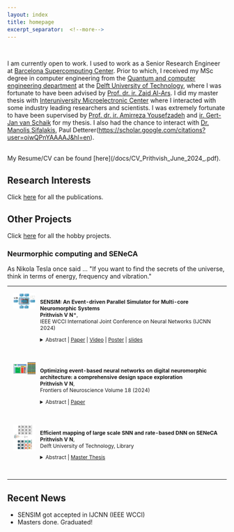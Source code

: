 ```yaml
---
layout: index
title: homepage
excerpt_separator:  <!--more-->
---
```


<style>

table {
  margin-bottom: 1rem;
  width: 100%;
  font-size: 85%;
  border: 0px solid $border-color;
  border-collapse: collapse;
}

td,
th {
  padding: 1rem .25rem;
  border: 0px solid $border-color;
}

th {
  text-align: left;
}

tbody tr:nth-child(odd) td,
tbody tr:nth-child(odd) th {
  background-color: transparent;
}

paper {
 color: #; 
 font-weight:bold;
}

</style>


<br>

<!--<img align="left" width=150px src="/images/dp.jpg"> -->

I am currently open to work. I used to work as a Senior Research Engineer at [Barcelona Supercomputing Center](https://www.bsc.es). Prior to which, I received my MSc degree in computer engineering from the [Quantum and computer engineering department](https://www.tudelft.nl/en/eemcs/the-faculty/departments/quantum-computer-engineering) at the [Delft University of Technology](https://www.tudelft.nl/en/), where I was fortunate to have been advised by [Prof. dr. ir. Zaid Al-Ars](https://www.tudelft.nl/en/eemcs/the-faculty/departments/quantum-computer-engineering/sections/computer-engineering/staff/zaid-al-ars). 
I did my master thesis with [Interuniversity Microelectronic Center](https://www.imec-int.com/en) where I interacted with some industry leading researchers and scientists. I was extremely fortunate to have been supervised by [Prof. dr. ir. Amirreza Yousefzadeh](https://people.utwente.nl/a.yousefzadeh) and [ir. Gert-Jan van Schaik](https://ieeexplore.ieee.org/author/38243322300) for my thesis. I also had the chance to interact with [Dr. Manolis Sifalakis](https://scholar.google.ch/citations?user=zrwgoKMAAAAJ&hl=en), Paul Detterer(https://scholar.google.com/citations?user=oiwQPnYAAAAJ&hl=en). 

<br>  
 My Resume/CV can be found [here](/docs/CV_Prithvish_June_2024_.pdf).
<br>


## Research Interests
Click [here](/publication) for all the publications.


## Other Projects 
Click [here](/projects) for all the hobby projects.


### Neurmorphic computing and SENeCA

As Nikola Tesla once said ... "If you want to find the secrets of the universe, think in terms of energy, frequency and vibration."



<table width="100%" align="center" border="0" cellspacing="0" cellpadding="20">

  <tr>
       <td width="14%"  valign="top">
            <img src="/images/publications/sensim.png" alt="SENSIM" style="vertical-align:top; width: 80%; margin:0px 10px; border-radius:0%"/> 
     </td>
     <td valign="top" width="85%">
          <p>
              <paper> SENSIM: An Event-driven Parallel Simulator for Multi-core Neuromorphic Systems </paper>
              <br>  
              <b>Prithvish V N</b>*,    
            <br>
            IEEE WCCI International Joint Conference on Neural Networks (IJCNN 2024)
              <details>
                <summary>Abstract  |  <a href="https://github.com/Prithvish04/SENSIM_paper_submission/blob/main/docs/SENSIM_paper_sub_1570986279.pdf">Paper</a> |  <a href="https://www.youtube.com/watch?v=mfZOLWlofaQ">Video</a> | <a href="https://github.com/Prithvish04/SENSIM_paper_submission/blob/main/docs/SENSIM_poster.pdf">Poster</a> | <a href="https://github.com/Prithvish04/SENSIM_paper_submission/blob/main/docs/SENSIM_Slides.pdf">slides</a>  </summary>                    
                <p class="message">
                  In this paper, we present SENSIM, which is an open-source simulator designed specifically for the SENECA neuromorphic processor. This simulator is unique in that it combines features from both hardware-specific and hardware-agnostic spiking neural network simulators, resulting in a hybrid event-driven and time-step-driven simulation approach. This allows for flexibility between accuracy and speed during different stages of simulation. Our work highlights the open-source SENSIM platform, which enables the mapping of large-scale SNN/DNN models to the SENECA cores, as well as the benchmarking of crucial KPIs such as power and latency estimations\footnote{Source code of the simulator can be found in 
                  </p>
              </details>
          </p>  
     </td>
  </tr> 

<tr>
       <td width="14%"  valign="top">
            <img src="/images/publications/seneca.png" alt="FON" style="vertical-align:top; width: 80%; margin:0px 10px; border-radius:0%"/> 
     </td>
     <td valign="top" width="85%">
          <p>
              <paper>Optimizing event-based neural networks on digital neuromorphic architecture: a comprehensive design space exploration</paper>
              <br>  
              <b>Prithvish V N</b>,    
            <br>
            Frontiers of Neuroscience Volume 18 (2024)
              <details>
                <summary>Abstract  | <a href="https://www.frontiersin.org/journals/neuroscience/articles/10.3389/fnins.2024.1335422/full">Paper</a>  </summary>            
                  <p class="message">
                  Neuromorphic processors promise low-latency and energy-efficient processing by adopting novel brain-inspired design methodologies. Yet, current neuromorphic solutions still struggle to rival conventional deep learning accelerators' performance and area efficiency in practical applications. Event-driven data-flow processing and near/in-memory computing are the two dominant design trends of neuromorphic processors. However, there remain challenges in reducing the overhead of event-driven processing and increasing the mapping efficiency of near/in-memory computing, which directly impacts the performance and area efficiency. In this work, we discuss these challenges and present our exploration of optimizing event-based neural network inference on SENECA, a scalable and flexible neuromorphic architecture. To address the overhead of event-driven processing, we perform comprehensive design space exploration and propose spike-grouping to reduce the total energy and latency. Furthermore, we introduce the event-driven depth-first convolution to increase area efficiency and latency in convolutional neural networks (CNNs) on the neuromorphic processor. We benchmarked our optimized solution on keyword spotting, sensor fusion, digit recognition and high resolution object detection tasks. Compared with other state-of-the-art large-scale neuromorphic processors, our proposed optimizations result in a 6× to 300× improvement in energy efficiency, a 3× to 15× improvement in latency, and a 3× to 100× improvement in area efficiency. Our optimizations for event-based neural networks can be potentially generalized to a wide range of event-based neuromorphic processors.
                  </p>
              </details>
          </p>  
     </td>
  </tr> 

   <tr>
    <td width="14%"  valign="top">
            <img src="/images/publications/mapper.png" alt="mapper" style="vertical-align:top; width: 80%; margin:0px 10px; border-radius:0%"/> 
     </td>
     <td valign="top" width="85%">
          <p>
              <paper>Efficient mapping of large scale SNN and rate-based DNN on SENeCA</paper>
              <br>  
              <b>Prithvish V N</b>,    
            <br>
            Delft University of Technology, Library
              <details>
                <summary>Abstract  | <a href="https://repository.tudelft.nl/islandora/object/uuid%3A97c7e7f6-a482-4e42-aa95-b0d58c09a054">Master Thesis</a>  </summary>            
                  <p class="message">
Artificial intelligence, machine learning, and deep learning have been the buzzwords in almost every industry (medical, automotive, defense, security, finance, etc.) for the last decade. As the market moves towards AI-based solutions, so does the computation need for these solutions increase and change with time. With the rise of smart cities and cyberphysical systems, the need for edge devices and efficient computation on the edge increases. While most of these newly developed deep learning models are quite large and wasteful in terms of energy, there have been recent methods that help improve the performance on the edge. However, due to their size, variety, and irregularity, the computing and power requirements are often too large to deploy these models on edge devices. This prohibits the application of such models within a rich field of application that requires high-throughput and real-time execution.

SENeCA (Scalable Energy Efficient Neuromorphic Computing Architecture) is a next-generation RISC-V-based neuromorphic computing architecture that was designed primarily for ultralow-edge applications where adaptivity is required. To mathematically model SENeCA, SENSIM (Scalable Energy Efficient Simulator, an open source simulator developed by the Interuniversity Microelectronic Center) provides an accurate mathematical software model of SENeCA, which helps in the early development and realization of a spiking neural network and deep neural network. This thesis work develops an efficient mapping tool SENMap (Scalable Energy-Efficient Neuromorphic Computing Architecture Mapper) on top of SENSIM which maps spiking neural networks efficiently. Having a faster, scalable realization software solution that can cater to large-scale neural networks can speed up the development procedure.

SENMap is developed in such a way that it supports flexible SNN/DNN application replacement, multiple single- and multi-objective optimization algorithms; the flexibility to choose from different optimization strategies; and also varying architectural parameters at the time of experimentation. Results show that mapping and neural processing elements (NPEs) depend primarily on the rate at which the sensor processes the data. On the basis of the rate, an early realization of SNN- and DNN-based edge AI chips SENMap. Depending on the actual parameters used, the maximum achieved improvements in energy consumption was around ~40%.
                  </p>
              </details>
          </p>  
     </td>
  </tr> 



  </table>


## Recent News
- SENSIM got accepted in IJCNN (IEEE WCCI)
- Masters done. Graduated! 
<br><br> 






